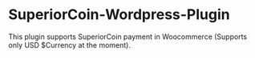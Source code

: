 # SuperiorCoin-Wordpress-Plugin
This plugin supports SuperiorCoin payment in Woocommerce (Supports only USD $Currency at the moment).
